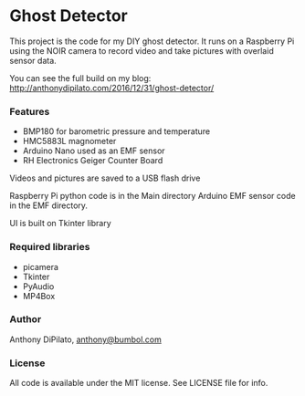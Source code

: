 # Ghost Detector

This project is the code for my DIY ghost detector. It runs on a Raspberry Pi using the NOIR camera to record video and take pictures with overlaid sensor data.

You can see the full build on my blog: <http://anthonydipilato.com/2016/12/31/ghost-detector/>

### Features
- BMP180 for barometric pressure and temperature
- HMC5883L magnometer
- Arduino Nano used as an EMF sensor
- RH Electronics Geiger Counter Board

Videos and pictures are saved to a USB flash drive


Raspberry Pi python code is in the Main directory Arduino EMF sensor code in the EMF directory.

UI is built on Tkinter library 

### Required libraries
- picamera
- Tkinter
- PyAudio
- MP4Box

### Author
Anthony DiPilato, anthony@bumbol.com

### License
All code is available under the MIT license. See LICENSE file for info.